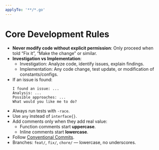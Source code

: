 ```yaml
---
applyTo: '**/*.go'
---
```


# Core Development Rules

- **Never modify code without explicit permission**: Only proceed when told “Fix it”, “Make the change” or similar.
- **Investigation vs Implementation**:
  - Investigation: Analyze code, identify issues, explain findings.
  - Implementation: Any code change, test update, or modification of constants/configs.
- If an issue is found:
  ```
  I found an issue: ...
  Analysis: ...
  Possible approaches: ...
  What would you like me to do?
  ```
- Always run tests with `-race`.
- Use `any` instead of `interface{}`.
- Add comments only when they add real value:
  - Function comments start **uppercase**.
  - Inline comments start **lowercase**.
- Follow [Conventional Commits](https://www.conventionalcommits.org/en/v1.0.0/).
- Branches: `feat/`, `fix/`, `chore/` — lowercase, no underscores.

